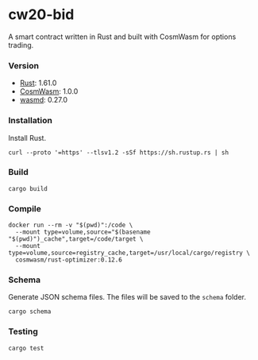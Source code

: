 # cw20-bid
A smart contract written in Rust and built with CosmWasm for options trading.

### Version
- [Rust](https://www.rust-lang.org/): 1.61.0
- [CosmWasm](https://cosmwasm.com/): 1.0.0
- [wasmd](https://github.com/CosmWasm/wasmd): 0.27.0

### Installation
Install Rust.
```
curl --proto '=https' --tlsv1.2 -sSf https://sh.rustup.rs | sh
```

### Build
```
cargo build
```

### Compile
```
docker run --rm -v "$(pwd)":/code \
  --mount type=volume,source="$(basename "$(pwd)")_cache",target=/code/target \
  --mount type=volume,source=registry_cache,target=/usr/local/cargo/registry \
  cosmwasm/rust-optimizer:0.12.6
```

### Schema
Generate JSON schema files. The files will be saved to the `schema` folder.
```
cargo schema
```

### Testing
```
cargo test
```